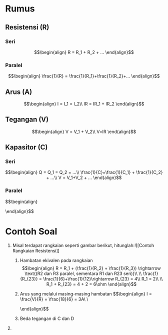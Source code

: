 # Rumus
## Resistensi (R)
### Seri
$$\begin{align}
R = R_1 + R_2 + ...
\end{align}$$
### Paralel
$$\begin{align}
\frac{1}{R} = \frac{1}{R_1}+\frac{1}{R_2}+...
\end{align}$$
## Arus (A)
$$\begin{align}
I = I_1 = I_2\\
IR = IR_1 + IR_2
\end{align}$$
## Tegangan (V)
$$\begin{align}
V = V_1 + V_2\\
V=IR
\end{align}$$

## Kapasitor (C)
### Seri
$$\begin{align}
Q = Q_1 = Q_2 = ...\\
\frac{1}{C}=\frac{1}{C_1} + \frac{1}{C_2} + ...\\
V = V_1+V_2 + ...
\end{align}$$
### Paralel
$$\begin{align}

\end{align}$$

# Contoh Soal
1. Misal terdapat rangkaian seperti gambar berikut, hitunglah:![[Contoh Rangkaian Resistensi]]
	1. Hambatan ekivalen pada rangkaian
	   $$\begin{align}
	  R = R_1 + (\frac{1}{R_2} + \frac{1}{R_3}) \rightarrow \text{(R2 dan R3 paralel, sementara R1 dan R23 seri)}\\
	  \\
	  \frac{1}{R_{23}} = \frac{1}{6}+\frac{1}{12}\rightarrow R_{23} = 4\\
	  R_1 = 2\\
	  \\
	  R_1 + R_{23} = 4 + 2 = 6\ohm
	   \end{align}$$
	2. Arus yang melalui masing-masing hambatan
	   $$\begin{align}
	   I = \frac{V}{R} = \frac{18}{6} = 3A\\
	   \\
	   
	   \end{align}$$
	3. Beda tegangan di C dan D

2. 